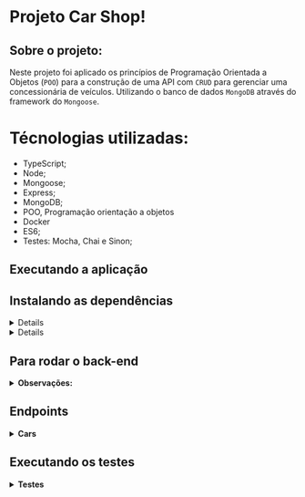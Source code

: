 # Projeto Car Shop!

## Sobre o projeto:

  Neste projeto foi aplicado os princípios de Programação Orientada a Objetos (`POO`) para a construção de uma API com `CRUD` para gerenciar uma concessionária de veículos. Utilizando o banco de dados `MongoDB` através do framework do `Mongoose`.


# Técnologias utilizadas:

 - TypeScript;
 - Node;
 - Mongoose;
 - Express;
 - MongoDB;
 - POO, Programação orientação a objetos
 - Docker
 - ES6;
 - Testes: Mocha, Chai e Sinon;
 
## Executando a aplicação

## Instalando as dependências

<details>

  ```json
    git clone git@github.com:LucianooDutra/Projetos-da-Trybe.git
    cd modulo_3_Back-end/projeto-31-Car-Shop-BackEnd-MongoDB/projeto-31-Car-Shop/ 
    npm install
  ```

</details>

<details>

## Utilizando o Docker
  Para rodar a aplicação você vai precisar ter o [Docker](https://docs.docker.com/engine/install/ubuntu/) instalado e usar os seguintes comandos no terminal:
  - Entre na pasta do projeto e acesse:

  ```json
    docker-compose up -d
  ```
  
  - Lembre-se de parar o `mongo` se estiver usando localmente na porta padrão (`27017`), ou adapte, caso queria fazer uso da aplicação em containers
  - Esses serviços irão inicializar um container chamado `car_shop` e outro chamado `car_shop_db`.
  - A partir daqui você pode rodar o container `car_shop` via CLI ou abri-lo no VS Code.
  
   ```json
    docker exec -it car_shop bash
    npm install
  ```

## Sem o Docker

  Para rodar o projeto desta forma, obrigatoriamente você deve ter o `node` instalado em seu computador.
  - Entre na pasta do projeto e acesse:
  
  ```json
    npm install
    npm run dev
  ```
  
  - Após os comandos o projeto já estará rodando na sua máquina.

</details>

## Para rodar o back-end

<details>
 <summary><strong>Observações:</strong></summary><br />

Para realizar as requisições em back-end, você pode usar a extensão Thunder Client do VSCode ou os clientes HTTP Postman ou Insomnia.

  - [Thunder Client](https://www.thunderclient.com/)
  - [Postman](https://www.postman.com/)
  - [Insomnia](https://insomnia.rest/)

</details>

## Endpoints

<details>
 <summary><strong>Cars</strong></summary><br />
 
 - Para cadastra um novo carro na lista, utilize o método POST com a URL http://localhost:3001/cars e na aba Body o json abaixo:
 
  ```json
  {
    "model": "Marea",
    "year": 2002,
    "color": "Black",
    "status": true,
    "buyValue": 15.990,
    "doorsQty": 4,
    "seatsQty": 5
  }
  ```

 - Para pesquisar os carros cadastrados, utilize o método GET com a URL http://localhost:3001/cars;

 - Para pesquisar um carro pelo seu id, utilize o método GET com a URL http://localhost:3001/cars/"ID GERADO NO CADASTRO";
 
 - Para atualizar dados do cadastro do carro, utilizar o método PUT com a URL http://localhost:3001/cars/"ID GERADO NO CADASTRO" e na aba Body o json abaixo:
 
   ```json
   
  {
    "model": "Gol",
    "year": 2000,
    "color": "Black",
    "status": true,
    "buyValue": 13.000,
    "doorsQty": 4,
    "seatsQty": 5
  }
  ```
  
  - Para excluir um carro pelo seu id, utilize o método DELETE com a URL http://localhost:3001/cars/"ID GERADO NO CADASTRO";

</details>

<details>
 <summary><strong>Motorcycle</strong></summary><br />
 
 - Para cadastra uma nova moto na lista, utilize o método POST com a URL http://localhost:3001/motorcycles e na aba Body o json abaixo:
 
  ```json
  {
    "model": "Honda Cb 600f Hornet",
    "year": 2005,
    "color": "Yellow",
    "status": true,
    "buyValue": 30.000,
    "category": "Street",
    "engineCapacity": 600
  }
  ```

 - Para pesquisar as motos cadastradas, utilize o método GET com a URL http://localhost:3001/motorcycles;

 - Para pesquisar uma moto pelo seu id, utilize o método GET com a URL http://localhost:3001/motorcycles/"ID GERADO NO CADASTRO";
 
 - Para atualizar dados do cadastro da moto, utilizar o método PUT com a URL http://localhost:3001/motorcycles/"ID GERADO NO CADASTRO" e na aba Body o json abaixo:
 
  ```json
  {
    "model": "Honda Cb 600f Hornet",
    "year": 2010,
    "color": "Black",
    "status": true,
    "buyValue": 45.000,
    "category": "Street",
    "engineCapacity": 600
  }
  ```
  
  - Para excluir uma moto pelo seu id, utilize o método DELETE com a URL http://localhost:3001/motorcycles/"ID GERADO NO CADASTRO";

</details>

## Executando os testes

<details>
 <summary><strong>Testes</strong></summary><br />

 Foi utilizado o Mocha, Chai e Sinon para a realização dos testes, unitários;

- Para rodar todos os testes:

  ```json
    npm run test:coverage

    ou

    npm run test:mocha
  ```

</details>
